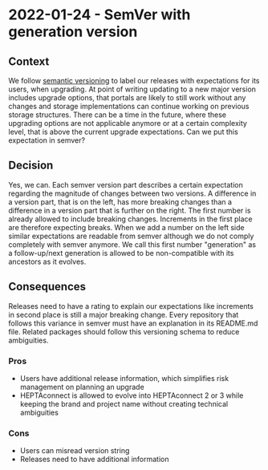 # 2022-01-24 - SemVer with generation version

## Context

We follow [semantic versioning](https://semver.org/) to label our releases with expectations for its users, when upgrading.
At point of writing updating to a new major version includes upgrade options, that portals are likely to still work without any changes and storage implementations can continue working on previous storage structures.
There can be a time in the future, where these upgrading options are not applicable anymore or at a certain complexity level, that is above the current upgrade expectations.
Can we put this expectation in semver?


## Decision

Yes, we can.
Each semver version part describes a certain expectation regarding the magnitude of changes between two versions.
A difference in a version part, that is on the left, has more breaking changes than a difference in a version part that is further on the right.
The first number is already allowed to include breaking changes.
Increments in the first place are therefore expecting breaks.
When we add a number on the left side similar expectations are readable from semver although we do not comply completely with semver anymore.
We call this first number "generation" as a follow-up/next generation is allowed to be non-compatible with its ancestors as it evolves.


## Consequences

Releases need to have a rating to explain our expectations like increments in second place is still a major breaking change.
Every repository that follows this variance in semver must have an explanation in its README.md file.
Related packages should follow this versioning schema to reduce ambiguities.


### Pros

* Users have additional release information, which simplifies risk management on planning an upgrade
* HEPTAconnect is allowed to evolve into HEPTAconnect 2 or 3 while keeping the brand and project name without creating technical ambiguities


### Cons

* Users can misread version string
* Releases need to have additional information
